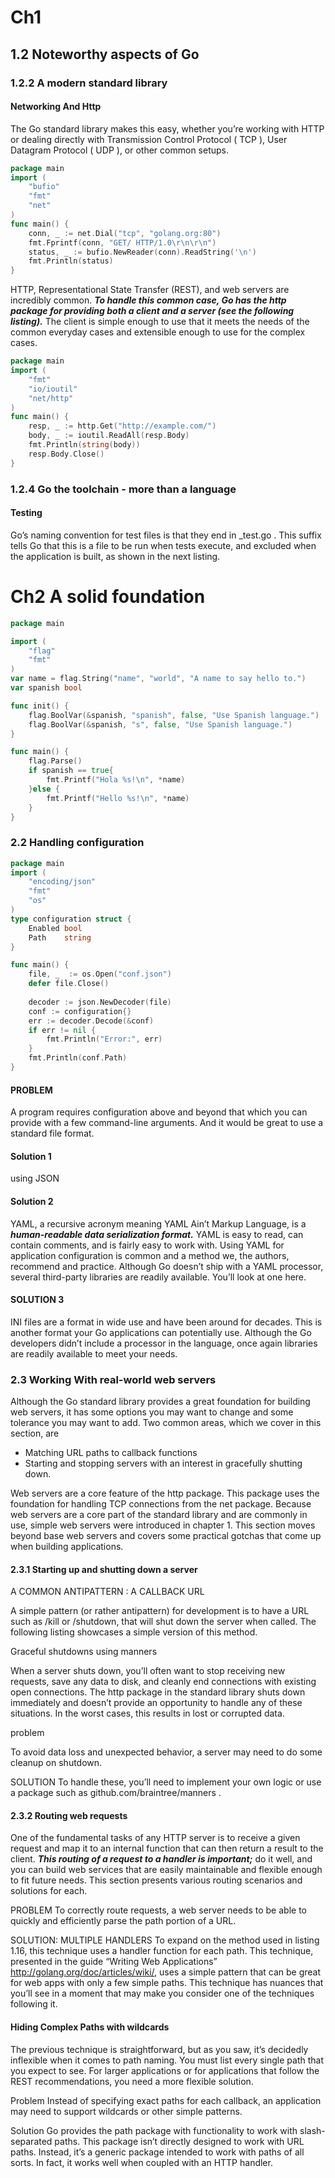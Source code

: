 # Ch1

## 1.2 Noteworthy aspects of Go

### 1.2.2 A modern standard library

#### Networking And Http

The Go standard library makes this easy, whether you’re working with HTTP or dealing directly with Transmission Control Protocol ( TCP ), User Datagram Protocol ( UDP ), or other common setups.

```go
package main
import (
    "bufio"
    "fmt"
    "net"
)
func main() {
    conn, _ := net.Dial("tcp", "golang.org:80")
    fmt.Fprintf(conn, "GET/ HTTP/1.0\r\n\r\n")
    status, _ := bufio.NewReader(conn).ReadString('\n')
    fmt.Println(status)
}
```

HTTP, Representational State Transfer (REST), and web servers are incredibly common. ***To handle this common case, Go has the http package for providing both a client and a server (see the following listing).*** The client is simple enough to use that it meets the needs of the common everyday cases and extensible enough to use for the complex cases.

```go
package main
import (
    "fmt"
    "io/ioutil"
    "net/http"
)
func main() {
    resp, _ := http.Get("http://example.com/")
    body, _ := ioutil.ReadAll(resp.Body)
    fmt.Println(string(body))
    resp.Body.Close()
}
```

### 1.2.4 Go the toolchain - more than a language

#### Testing

Go’s naming convention for test files is that they end in _test.go . This suffix tells Go that this is a file to be run when tests execute, and excluded when the application is built, as shown in the next listing.

# Ch2 A solid foundation

```go
package main

import (
	"flag"
    "fmt"
)
var name = flag.String("name", "world", "A name to say hello to.")
var spanish bool

func init() {
    flag.BoolVar(&spanish, "spanish", false, "Use Spanish language.")
    flag.BoolVar(&spanish, "s", false, "Use Spanish language.")
}

func main() {
    flag.Parse()
    if spanish == true{
        fmt.Printf("Hola %s!\n", *name)
    }else {
        fmt.Printf("Hello %s!\n", *name)
    }
}
```

### 2.2 Handling configuration

```go
package main
import (
	"encoding/json"
    "fmt"
    "os"
)
type configuration struct {
    Enabled bool
    Path	string
}

func main() {
    file, _  := os.Open("conf.json")
    defer file.Close()
    
    decoder := json.NewDecoder(file)
    conf := configuration{}
    err := decoder.Decode(&conf)
    if err != nil {
        fmt.Println("Error:", err)
    }
    fmt.Println(conf.Path)
}
```

#### PROBLEM

A program requires configuration above and beyond that which you can provide with a few command-line arguments. And it would be great to use a standard file format.

#### Solution 1

using JSON

#### Solution 2

YAML, a recursive acronym meaning YAML Ain’t Markup Language, is a ***human-readable data serialization format.*** YAML is easy to read, can contain comments, and is fairly easy to work with. Using YAML for application configuration is common and a method we, the authors, recommend and practice. Although Go doesn’t ship with a YAML processor, several third-party libraries are readily available. You’ll look at one here.

#### SOLUTION 3

INI files are a format in wide use and have been around for decades. This is another format your Go applications can potentially use. Although the Go developers didn’t include a processor in the language, once again libraries are readily available to meet
your needs.

### 2.3 Working With real-world web servers

Although the Go standard library provides a great foundation for building web servers, it has some options you may want to change and some tolerance you may want to add. Two common areas, which we cover in this section, are

- Matching URL paths to callback functions 
- Starting and stopping servers with an interest in gracefully shutting down.

Web servers are a core feature of the http package. This package uses the foundation for handling TCP connections from the net package. Because web servers are a core part of the standard library and are commonly in use, simple web servers were introduced in chapter 1. This section moves beyond base web servers and covers some practical gotchas that come up when building applications.

#### 2.3.1 Starting up and shutting down a server

A COMMON ANTIPATTERN : A CALLBACK URL

A simple pattern (or rather antipattern) for development is to have a URL such as
/kill or /shutdown, that will shut down the server when called. The following listing
showcases a simple version of this method.

Graceful shutdowns using manners

When a server shuts down, you’ll often want to stop receiving new requests, save any data to disk, and cleanly end connections with existing open connections. The http package in the standard library shuts down immediately and doesn’t provide an opportunity to handle any of these situations. In the worst cases, this results in lost or corrupted data.

problem

To avoid data loss and unexpected behavior, a server may need to do some cleanup on
shutdown.

SOLUTION
To handle these, you’ll need to implement your own logic or use a package such as
github.com/braintree/manners .

#### 2.3.2 Routing web requests

One of the fundamental tasks of any HTTP server is to receive a given request and map
it to an internal function that can then return a result to the client. ***This routing of a request to a handler is important;*** do it well, and you can build web services that are easily maintainable and flexible enough to fit future needs. This section presents various routing scenarios and solutions for each.

PROBLEM
To correctly route requests, a web server needs to be able to quickly and efficiently
parse the path portion of a URL.

SOLUTION: MULTIPLE HANDLERS
To expand on the method used in listing 1.16, this technique uses a handler function
for each path. This technique, presented in the guide “Writing Web Applications” http://golang.org/doc/articles/wiki/, uses a simple pattern that can be great for web apps with only a few simple paths. This technique has nuances that you’ll see in a moment that may make you consider one of the techniques following it.

#### Hiding Complex Paths with wildcards

The previous technique is straightforward, but as you saw, it’s decidedly inflexible
when it comes to path naming. You must list every single path that you expect to see.
For larger applications or for applications that follow the REST recommendations, you
need a more flexible solution.

Problem
Instead of specifying exact paths for each callback, an application may need to support wildcards or other simple patterns.

Solution
Go provides the path package with functionality to work with slash-separated paths. This package isn’t directly designed to work with URL paths. Instead, it’s a generic package intended to work with paths of all sorts. In fact, it works well when coupled with an HTTP handler.